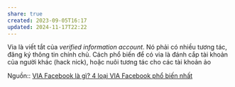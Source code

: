 ```yaml
---
share: true
created: 2023-09-05T16:17
updated: 2024-11-17T22:22
---
```

Via là viết tắt của *verified information account*. Nó phải có nhiều tương tác, đăng ký thông tin chính chủ. Cách phổ biến để có via là đánh cắp tài khoản của người khác (hack nick), hoặc nuôi tương tác cho các tài khoản ảo

Nguồn:: [VIA Facebook là gì? 4 loại VIA Facebook phổ biến nhất](https://www.sapo.vn/blog/via-facebook-la-gi)

